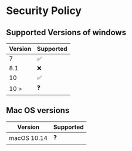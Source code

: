 # Security Policy

## Supported Versions of windows


| Version | Supported          |
| ------- | ------------------ |
| 7       | :white_check_mark: |
| 8.1     | :x:                |
| 10      | :white_check_mark: |
| 10 >    | :question:         |
 
 ## Mac OS versions
| Version    | Supported          |
| ---------- | ------------------ |
| macOS 10.14| :question:         |
